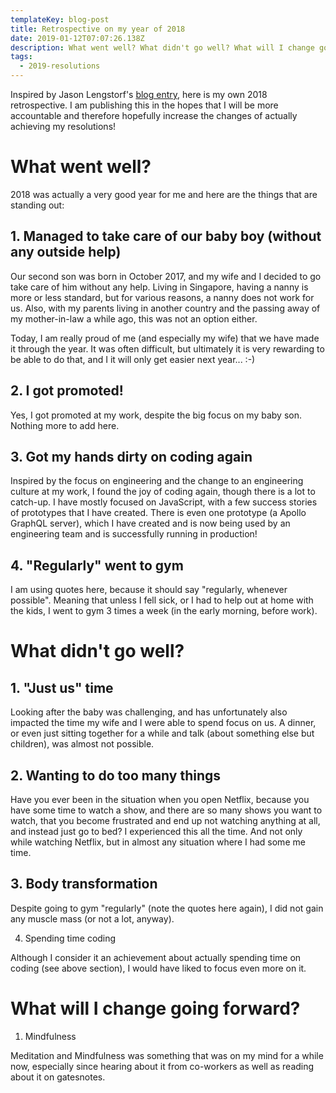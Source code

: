 ```yaml
---
templateKey: blog-post
title: Retrospective on my year of 2018
date: 2019-01-12T07:07:26.138Z
description: What went well? What didn't go well? What will I change going forward?
tags:
  - 2019-resolutions
---
```

Inspired by Jason Lengstorf's [blog entry](https://lengstorf.com/2018-personal-retrospective), here is my own 2018 retrospective. I am publishing this in the hopes that I will be more accountable and therefore hopefully increase the changes of actually achieving my resolutions!

# What went well?

2018 was actually a very good year for me and here are the things that are standing out:

## 1. Managed to take care of our baby boy (without any outside help)

Our second son was born in October 2017, and my wife and I decided to go take care of him without any help. Living in Singapore, having a nanny is more or less standard, but for various reasons, a nanny does not work for us. Also, with my parents living in another country and the passing away of my mother-in-law a while ago, this was not an option either.

Today, I am really proud of me (and especially my wife) that we have made it through the year. It was often difficult, but ultimately it is very rewarding to be able to do that, and I it will only get easier next year... :-)

## 2. I got promoted!

Yes, I got promoted at my work, despite the big focus on my baby son. Nothing more to add here.

## 3. Got my hands dirty on coding again

Inspired by the focus on engineering and the change to an engineering culture at my work, I found the joy of coding again, though there is a lot to catch-up. I have mostly focused on JavaScript, with a few success stories of prototypes that I have created. There is even one prototype (a Apollo GraphQL server), which I have created and is now being used by an engineering team and is successfully running in production!

## 4. "Regularly" went to gym

I am using quotes here, because it should say "regularly, whenever possible". Meaning that unless I fell sick, or I had to help out at home with the kids, I went to gym 3 times a week (in the early morning, before work).

# What didn't go well?

## 1. "Just us" time

Looking after the baby was challenging, and has unfortunately also impacted the time my wife and I were able to spend focus on us. A dinner, or even just sitting together for a while and talk (about something else but children), was almost not possible.

## 2. Wanting to do too many things

Have you ever been in the situation when you open Netflix, because you have some time to watch a show, and there are so many shows you want to watch, that you become frustrated and end up not watching anything at all, and instead just go to bed? I experienced this all the time. And not only while watching Netflix, but in almost any situation where I had some me time.

## 3. Body transformation

Despite going to gym "regularly" (note the quotes here again), I did not gain any muscle mass (or not a lot, anyway).

4. Spending time coding

Although I consider it an achievement about actually spending time on coding (see above section), I would have liked to focus even more on it.

# What will I change going forward?

1. Mindfulness

Meditation and Mindfulness was something that was on my mind for a while now, especially since hearing about it from co-workers as well as reading about it on gatesnotes.
